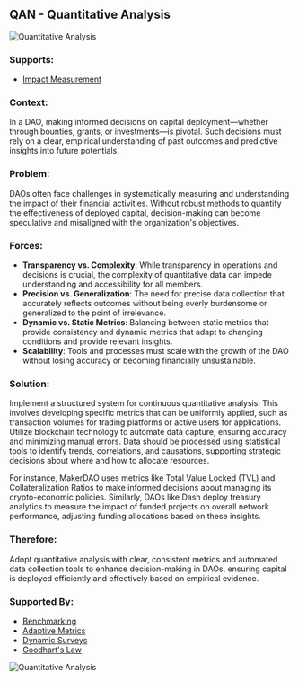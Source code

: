 ## QAN - Quantitative Analysis

![Quantitative Analysis](./output/illustrations/quantitative_analysis.png)

### Supports:

* [Impact Measurement](./impact_measurement.html)

### Context:

In a DAO, making informed decisions on capital deployment—whether through bounties, grants, or investments—is pivotal. Such decisions must rely on a clear, empirical understanding of past outcomes and predictive insights into future potentials.

### Problem:

DAOs often face challenges in systematically measuring and understanding the impact of their financial activities. Without robust methods to quantify the effectiveness of deployed capital, decision-making can become speculative and misaligned with the organization's objectives.

### Forces:

- **Transparency vs. Complexity**: While transparency in operations and decisions is crucial, the complexity of quantitative data can impede understanding and accessibility for all members.
- **Precision vs. Generalization**: The need for precise data collection that accurately reflects outcomes without being overly burdensome or generalized to the point of irrelevance.
- **Dynamic vs. Static Metrics**: Balancing between static metrics that provide consistency and dynamic metrics that adapt to changing conditions and provide relevant insights.
- **Scalability**: Tools and processes must scale with the growth of the DAO without losing accuracy or becoming financially unsustainable.

### Solution:

Implement a structured system for continuous quantitative analysis. This involves developing specific metrics that can be uniformly applied, such as transaction volumes for trading platforms or active users for applications. Utilize blockchain technology to automate data capture, ensuring accuracy and minimizing manual errors. Data should be processed using statistical tools to identify trends, correlations, and causations, supporting strategic decisions about where and how to allocate resources.

For instance, MakerDAO uses metrics like Total Value Locked (TVL) and Collateralization Ratios to make informed decisions about managing its crypto-economic policies. Similarly, DAOs like Dash deploy treasury analytics to measure the impact of funded projects on overall network performance, adjusting funding allocations based on these insights.

### Therefore:

Adopt quantitative analysis with clear, consistent metrics and automated data collection tools to enhance decision-making in DAOs, ensuring capital is deployed efficiently and effectively based on empirical evidence.

### Supported By:
* [Benchmarking](./benchmarking.html)
* [Adaptive Metrics](./adaptive_metrics.html)
* [Dynamic Surveys](./dynamic_surveys.html)
* [Goodhart's Law](./goodharts_law.html)

![Quantitative Analysis](./output/quantitative_analysis_specific_graph.png)